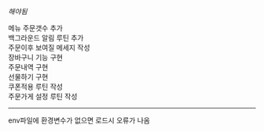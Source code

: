 *해야됨*  

메뉴 주문갯수 추가  
백그라운드 알림 루틴 추가  
주문이후 보여질 메세지 작성  
장바구니 기능 구현  
주문내역 구현  
선물하기 구현  
쿠폰적용 루틴 작성  
주문가게 설정 루틴 작성  

--------------------------------------------------------------------  

env파일에 환경변수가 없으면 로드시 오류가 나옴  
